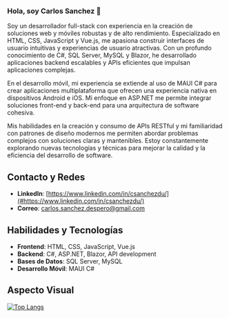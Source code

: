 ### Hola, soy Carlos Sanchez 👋

Soy un desarrollador full-stack con experiencia en la creación de soluciones web y móviles robustas y de alto rendimiento. Especializado en HTML, CSS, JavaScript y Vue.js, me apasiona construir interfaces de usuario intuitivas y experiencias de usuario atractivas. Con un profundo conocimiento de C#, SQL Server, MySQL y Blazor, he desarrollado aplicaciones backend escalables y APIs eficientes que impulsan aplicaciones complejas.

En el desarrollo móvil, mi experiencia se extiende al uso de MAUI C# para crear aplicaciones multiplataforma que ofrecen una experiencia nativa en dispositivos Android e iOS. Mi enfoque en ASP.NET me permite integrar soluciones front-end y back-end para una arquitectura de software cohesiva.

Mis habilidades en la creación y consumo de APIs RESTful y mi familiaridad con patrones de diseño modernos me permiten abordar problemas complejos con soluciones claras y mantenibles. Estoy constantemente explorando nuevas tecnologías y técnicas para mejorar la calidad y la eficiencia del desarrollo de software.

## Contacto y Redes

- **LinkedIn**: [https://www.linkedin.com/in/csanchezdu/](#https://www.linkedin.com/in/csanchezdu/)
- **Correo**: [carlos.sanchez.despero@gmail.com](mailto:carlos.sanchez.despero@gmail.com)

## Habilidades y Tecnologías

- **Frontend**: HTML, CSS, JavaScript, Vue.js
- **Backend**: C#, ASP.NET, Blazor, API development
- **Bases de Datos**: SQL Server, MySQL
- **Desarrollo Móvil**: MAUI C#

## Aspecto Visual

[![Top Langs](https://github-readme-stats.vercel.app/api/top-langs/?username=Forze9dark&layout=compact)](https://github.com/anuraghazra/github-readme-stats)








